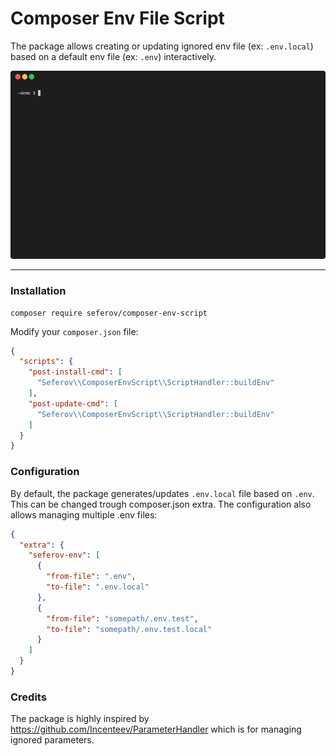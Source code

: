 # Composer Env File Script

The package allows creating or updating ignored env file (ex: `.env.local`) based on
a default env file (ex: `.env`) interactively. 

![demo](assets/demo.gif)

----

### Installation

```shell
composer require seferov/composer-env-script
```

Modify your `composer.json` file:
```json
{
  "scripts": {
    "post-install-cmd": [
      "Seferov\\ComposerEnvScript\\ScriptHandler::buildEnv"
    ],
    "post-update-cmd": [
      "Seferov\\ComposerEnvScript\\ScriptHandler::buildEnv"
    ]
  }
}
```

### Configuration

By default, the package generates/updates `.env.local` file based on `.env`. This can be
changed trough composer.json extra. The configuration also allows managing multiple .env files:

```json
{
  "extra": {
    "seferov-env": [
      {
        "from-file": ".env",
        "to-file": ".env.local"
      },
      {
        "from-file": "somepath/.env.test",
        "to-file": "somepath/.env.test.local"
      }
    ]
  }
}
```

### Credits

The package is highly inspired by https://github.com/Incenteev/ParameterHandler which is for
managing ignored parameters.
